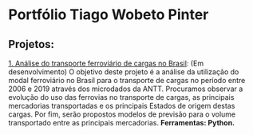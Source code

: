 # Portfólio Tiago Wobeto Pinter

## Projetos:

 [1. Análise do transporte ferroviário de cargas no Brasil](https://github.com/twpinter/Projeto-Ferrovias/blob/master/Ferrovias-pandas.ipynb): (Em desenvolvimento) O objetivo deste projeto é a análise da utilização do modal ferroviário no Brasil para o transporte de cargas no período entre 2006 e 2019 através dos microdados da ANTT. Procuramos observar a evolução do uso das ferrovias no transporte de cargas, as principais mercadorias transportadas e os principais Estados de origem destas cargas. Por fim, serão propostos modelos de previsão para o volume transportado entre as principais mercadorias. **Ferramentas: Python.**
